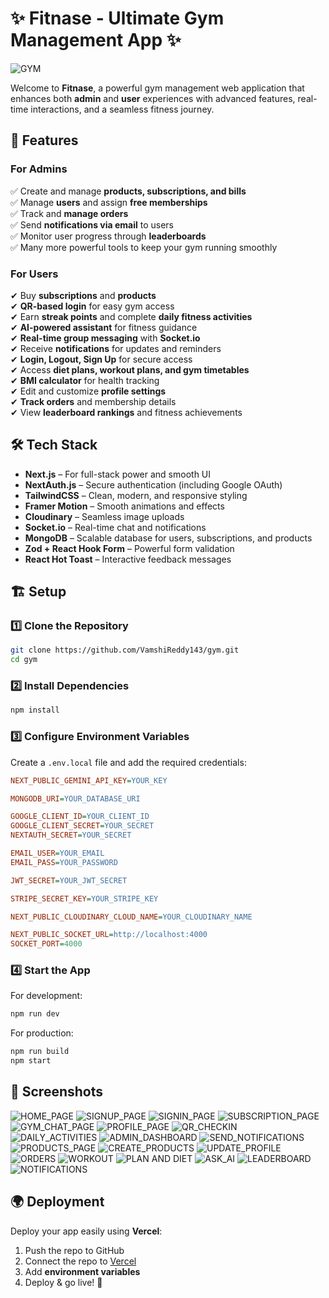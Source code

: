 

# ✨ Fitnase - Ultimate Gym Management App ✨  
![GYM](public/screenshot.png)  

Welcome to **Fitnase**, a powerful gym management web application that enhances both **admin** and **user** experiences with advanced features, real-time interactions, and a seamless fitness journey.  

## 🚀 Features  

### **For Admins**  
✅ Create and manage **products, subscriptions, and bills**  
✅ Manage **users** and assign **free memberships**  
✅ Track and **manage orders**  
✅ Send **notifications via email** to users  
✅ Monitor user progress through **leaderboards**  
✅ Many more powerful tools to keep your gym running smoothly  

### **For Users**  
✔ Buy **subscriptions** and **products**  
✔ **QR-based login** for easy gym access  
✔ Earn **streak points** and complete **daily fitness activities**  
✔ **AI-powered assistant** for fitness guidance  
✔ **Real-time group messaging** with **Socket.io**  
✔ Receive **notifications** for updates and reminders  
✔ **Login, Logout, Sign Up** for secure access  
✔ Access **diet plans, workout plans, and gym timetables**  
✔ **BMI calculator** for health tracking  
✔ Edit and customize **profile settings**  
✔ **Track orders** and membership details  
✔ View **leaderboard rankings** and fitness achievements  

## 🛠 Tech Stack  

- **Next.js** – For full-stack power and smooth UI  
- **NextAuth.js** – Secure authentication (including Google OAuth)  
- **TailwindCSS** – Clean, modern, and responsive styling  
- **Framer Motion** – Smooth animations and effects  
- **Cloudinary** – Seamless image uploads  
- **Socket.io** – Real-time chat and notifications  
- **MongoDB** – Scalable database for users, subscriptions, and products  
- **Zod + React Hook Form** – Powerful form validation  
- **React Hot Toast** – Interactive feedback messages  

## 🏗 Setup  

### **1️⃣ Clone the Repository**  
```bash
git clone https://github.com/VamshiReddy143/gym.git
cd gym
```

### **2️⃣ Install Dependencies**  
```bash
npm install
```

### **3️⃣ Configure Environment Variables**  
Create a `.env.local` file and add the required credentials:  
```ini
NEXT_PUBLIC_GEMINI_API_KEY=YOUR_KEY

MONGODB_URI=YOUR_DATABASE_URI

GOOGLE_CLIENT_ID=YOUR_CLIENT_ID
GOOGLE_CLIENT_SECRET=YOUR_SECRET
NEXTAUTH_SECRET=YOUR_SECRET

EMAIL_USER=YOUR_EMAIL
EMAIL_PASS=YOUR_PASSWORD

JWT_SECRET=YOUR_JWT_SECRET

STRIPE_SECRET_KEY=YOUR_STRIPE_KEY

NEXT_PUBLIC_CLOUDINARY_CLOUD_NAME=YOUR_CLOUDINARY_NAME

NEXT_PUBLIC_SOCKET_URL=http://localhost:4000
SOCKET_PORT=4000
```

### **4️⃣ Start the App**  

For development:  
```bash
npm run dev
```

For production:  
```bash
npm run build
npm start
```

## 📸 Screenshots  


![HOME_PAGE](public/screenshot.png) 
![SIGNUP_PAGE](public/screenshot16.png) 
![SIGNIN_PAGE](public/screenshot17.png) 
![SUBSCRIPTION_PAGE](public/screenshot2.png) 
![GYM_CHAT_PAGE](public/screenshot3.png) 
![PROFILE_PAGE](public/screenshot4.png) 
![QR_CHECKIN](public/screenshot5.png) 
![DAILY_ACTIVITIES](public/screenshot6.png) 
![ADMIN_DASHBOARD](public/screenshot23.png) 
![SEND_NOTIFICATIONS](public/screenshot9.png) 
![PRODUCTS_PAGE](public/screenshot19.png) 
![CREATE_PRODUCTS](public/screenshot22.png) 
![UPDATE_PROFILE](public/screenshot20.png) 
![ORDERS](public/screenshot21.png) 
![WORKOUT](public/screenshot11.png) 
![PLAN AND DIET](public/screenshot12.png) 
![ASK_AI](public/screenshot13.png) 
![LEADERBOARD](public/screenshot18.png) 
![NOTIFICATIONS](public/screenshot15.png) 


## 🌍 Deployment  

Deploy your app easily using **Vercel**:  

1. Push the repo to GitHub  
2. Connect the repo to [Vercel](https://vercel.com/)  
3. Add **environment variables**  
4. Deploy & go live! 🚀  


